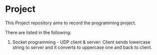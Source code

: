 # Project

This Project repository aims to record the programming project.

There are listed in the following:
  1. Socket programming - UDP client & server: Client sends lowercase string to server and it converts to uppercase one and back to client.
